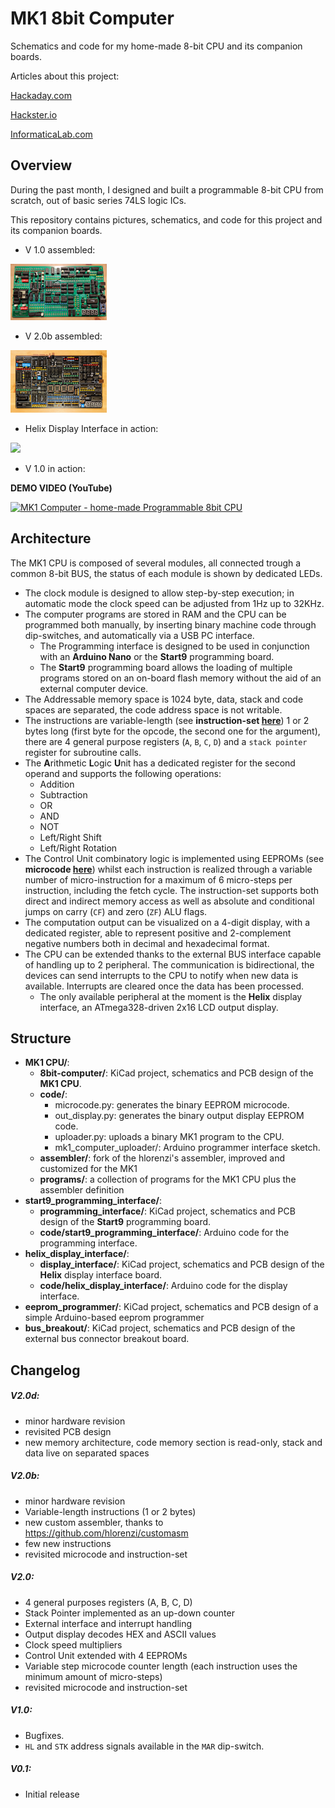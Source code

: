 # MK1 8bit Computer

Schematics and code for my home-made 8-bit CPU and its companion boards.

Articles about this project:

[Hackaday.com](https://hackaday.com/2020/12/31/diy-8-bit-computer-knows-all-the-tricks/)

[Hackster.io](https://www.hackster.io/news/see-inside-of-a-cpu-with-the-mk1-8bit-computer-14fa9e313c73)

[InformaticaLab.com](https://blog.informaticalab.com/viaggio-allinterno-di-una-cpu-con-il-mk1-8bit-computer/)

## Overview

During the past month, I designed and built a programmable 8-bit CPU from scratch, out of basic series 74LS logic ICs.

This repository contains pictures, schematics, and code for this project and its companion boards.

* V 1.0 assembled:

<img src="MK1_CPU/images/8bit-computer_v1.jpg" style="zoom:15%;" />

* V 2.0b assembled:

<img src="MK1_CPU/images/8bit-computer_v2.jpg" style="zoom:15%;" />

- Helix Display Interface in action:

<img src="helix_display_interface/images/hello_world.gif"/>

* V 1.0 in action:

**DEMO VIDEO (YouTube)**

[![MK1 Computer - home-made Programmable 8bit CPU](https://img.youtube.com/vi/qSviFkpLFKI/0.jpg)](https://www.youtube.com/watch?v=qSviFkpLFKI)

## Architecture

The MK1 CPU is composed of several modules, all connected trough a common 8-bit BUS, the status of each module is shown by dedicated LEDs. 

- The clock module is designed to allow step-by-step execution; in automatic mode the clock speed can be adjusted from 1Hz up to 32KHz.
- The computer programs are stored in RAM and the CPU can be programmed both manually, by inserting binary machine code through dip-switches, and automatically via a USB PC interface. 
  - The Programming interface is designed to be used in conjunction with an **Arduino Nano** or the **Start9** programming board.
  - The **Start9** programming board allows the loading of multiple programs stored on an on-board flash memory without the aid of an external computer device.
- The Addressable memory space is 1024 byte, data, stack and code spaces are separated, the code address space is not writable. 
- The instructions are variable-length (see **instruction-set [here](https://github.com/vascofazza/8bit-cpu/tree/master/MK1_CPU/programs/lib/mk1.cpu)**) 1 or 2 bytes long (first byte for the opcode, the second one for the argument), there are 4 general purpose registers (`A`, `B`, `C`, `D`) and a  `stack pointer` register for subroutine calls.
- The **A**rithmetic **L**ogic **U**nit has a dedicated register for the second operand and supports the following operations:
  - Addition
  - Subtraction
  - OR
  - AND
  - NOT
  - Left/Right Shift
  - Left/Right Rotation
- The Control Unit combinatory logic is implemented using EEPROMs (see **microcode [here](https://github.com/vascofazza/8bit-cpu/blob/master/MK1_CPU/code/microcode.txt)**) whilst each instruction is realized through a variable number of micro-instruction for a maximum of 6 micro-steps per instruction, including the fetch cycle. The instruction-set  supports both direct and indirect memory access as well as absolute and conditional jumps on carry (`CF`) and zero (`ZF`) ALU flags.
- The computation output can be visualized on a 4-digit display, with a dedicated register, able to represent positive and 2-complement negative numbers both in decimal and hexadecimal format.
- The CPU can be extended thanks to the external BUS interface capable of handling up to 2 peripheral. The communication is bidirectional, the devices can send interrupts to the CPU to notify when new data is available. Interrupts are cleared once the data has been processed.
  - The only available peripheral at the moment is the **Helix** display interface, an ATmega328-driven 2x16 LCD output display.

## Structure

- **MK1 CPU/**:
  - **8bit-computer/**: KiCad project, schematics and PCB design of the **MK1 CPU**.
  - **code/**:
    - microcode.py: generates the binary EEPROM microcode.
    - out_display.py: generates the binary output display EEPROM code.
    - uploader.py: uploads a binary MK1 program to the CPU.
    - mk1_computer_uploader/: Arduino programmer interface sketch.
  - **assembler/**: fork of the hlorenzi's assembler, improved and customized for the MK1
  - **programs/**: a collection of programs for the MK1 CPU plus the assembler definition
- **start9_programming_interface/**: 
  - **programming_interface/**: KiCad project, schematics and PCB design of the **Start9** programming board.
  - **code/start9_programming_interface/**: Arduino code for the programming interface.
- **helix_display_interface/**:
  - **display_interface/**: KiCad project, schematics and PCB design of the **Helix** display interface board.
  - **code/helix_display_interface/**: Arduino code for the display interface.
- **eeprom_programmer/**: KiCad project, schematics and PCB design of a simple Arduino-based eeprom programmer
- **bus_breakout/**: KiCad project, schematics and PCB design of the external bus connector breakout board.

## Changelog

##### V2.0d:

- minor hardware revision
- revisited PCB design
- new memory architecture, code memory section is read-only, stack and data live on separated spaces

##### V2.0b:

- minor hardware revision
- Variable-length instructions (1 or 2 bytes)
- new custom assembler, thanks to https://github.com/hlorenzi/customasm
- few new instructions
- revisited microcode and instruction-set

##### V2.0:

- 4 general purposes registers (A, B, C, D)
- Stack Pointer implemented as an up-down counter
- External interface and interrupt handling
- Output display decodes HEX and ASCII values
- Clock speed multipliers
- Control Unit extended with 4 EEPROMs
- Variable step microcode counter length (each instruction uses the minimum amount of micro-steps)
- revisited microcode and instruction-set

##### V1.0:

- Bugfixes.
- `HL` and `STK` address signals available in the `MAR` dip-switch.

##### V0.1:

- Initial release

